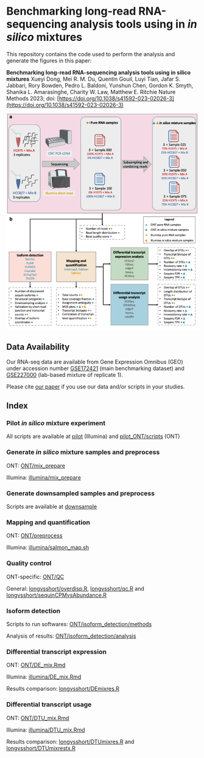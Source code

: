 # Benchmarking long-read RNA-sequencing analysis tools using in *in silico* mixtures

This repository contains the code used to perform the analysis and generate the figures in this paper:

**Benchmarking long-read RNA-sequencing analysis tools using in silico mixtures**
Xueyi Dong, Mei R. M. Du, Quentin Gouil, Luyi Tian, Jafar S. Jabbari, Rory Bowden, Pedro L. Baldoni, Yunshun Chen, Gordon K. Smyth, Shanika L. Amarasinghe, Charity W. Law, Matthew E. Ritchie
Nature Methods 2023; doi: [https://doi.org/10.1038/s41592-023-02026-3](https://doi.org/10.1038/s41592-023-02026-3)

![Experimental design](ExpeDesign.png)

## Data Availability

Our RNA-seq data are available from Gene Expression Omnibus (GEO) under accession number [GSE172421](https://www.ncbi.nlm.nih.gov/geo/query/acc.cgi?acc=GSE172421) (main benchmarking dataset) and [GSE227000](https://www.ncbi.nlm.nih.gov/geo/query/acc.cgi?acc=GSE227000) (lab-based mixture of replicate 1). 

Please cite [our paper](https://doi.org/10.1038/s41592-023-02026-3) if you use our data and/or scripts in your studies.

## Index

### Pilot *in silico* mixture experiment

All scripts are available at [pilot](pilot) (Illumina) and [pilot_ONT/scripts](pilot_ONT/scripts) (ONT)

### Generate *in silico* mixture samples and preprocess

ONT: [ONT/mix_prepare](ONT/mix_prepare)

Illumina: [illumina/mix_prepare](illumina/mix_prepare)

### Generate downsampled samples and preprocess

Scripts are available at [downsample](downsample)

### Mapping and quantification

ONT: [ONT/preprocess](ONT/preprocess)

Illumina: [illumina/salmon_map.sh](illumina/salmon_map.sh)

### Quality control

ONT-specific: [ONT/QC](ONT/QC)

General: [longvsshort/overdisp.R](longvsshort/overdisp.R), [longvsshort/qc.R](longvsshort/qc.R) and [longvsshort/sequinCPMvsAbundance.R](longvsshort/sequinCPMvsAbundance.R)

### Isoform detection

Scripts to run softwares: [ONT/isoform_detection/methods](ONT/isoform_detection/methods)

Analysis of results: [ONT/isoform_detection/analysis](ONT/isoform_detection/analysis)

### Differential transcript expression

ONT: [ONT/DE_mix.Rmd](ONT/DE_mix.Rmd)

Illumina: [illumina/DE_mix.Rmd](illumina/DE_mix.Rmd)

Results comparison: [longvsshort/DEmixres.R](longvsshort/DEmixres.R)

### Differential transcript usage

ONT: [ONT/DTU_mix.Rmd](ONT/DTU_mix.Rmd)

Illumina: [illumina/DTU_mix.Rmd](illumina/DTU_mix.Rmd)

Results comparison: [longvsshort/DTUmixres.R](longvsshort/DTUmixres.R) and [longvsshort/DTUmixrestx.R](longvsshort/DTUmixrestx.R) 
